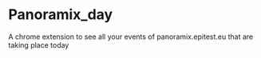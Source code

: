 # Panoramix_day
A chrome extension to see all your events of panoramix.epitest.eu that are taking place today
